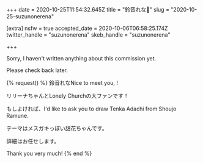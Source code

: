 +++
date = 2020-10-25T11:54:32.645Z
title = "鈴音れな🍫"
slug = "2020-10-25-suzunonerena"

[extra]
nsfw = true
accepted_date = 2020-10-06T06:58:25.174Z
twitter_handle = "suzunonerena"
skeb_handle = "suzunonerena"

+++

Sorry, I haven't written anything about this commission yet.

Please check back later.

{% request() %}
鈴音れなNice to meet you, <TODO>!

リリーナちゃんとLonely Churchの大ファンです！

もしよければ、I'd like to ask you to draw Tenka Adachi from Shoujo Ramune.

テーマはメスガキっぽい甜花ちゃんです。

詳細はお任せします。

Thank you very much!
{% end %}

